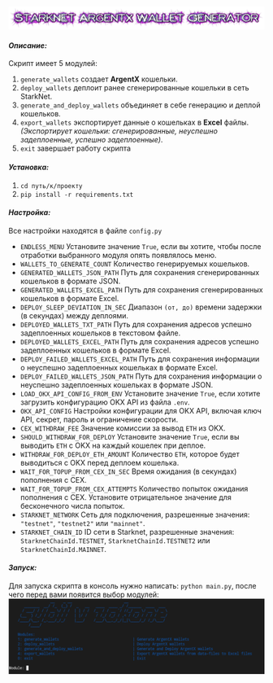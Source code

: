 ![5.png](images%2F5.png)
#### *Описание:*

Скрипт имеет 5 модулей:
1. `generate_wallets` создает **ArgentX** кошельки.
2. `deploy_wallets` деплоит ранее сгенерированные кошельки в сеть StarkNet. 
3. `generate_and_deploy_wallets` объединяет в себе генерацию и деплой кошельков.
4. `export_wallets` экспортирует данные о кошельках в **Excel** файлы. *(Экспортирует кошельки: сгенерированные, неуспешно задеплоенные, успешно задеплоенные)*.
0. `exit` завершает работу скрипта

#### *Установка:*

1. `cd путь/к/проекту`
2. `pip install -r requirements.txt`

#### *Настройка:*

Все настройки находятся в файле `config.py`

- `ENDLESS_MENU` Установите значение `True`, если вы хотите, чтобы после отработки выбранного модуля опять появлялось меню.
- `WALLETS_TO_GENERATE_COUNT` Количество генерируемых кошельков.
- `GENERATED_WALLETS_JSON_PATH` Путь для сохранения сгенерированных кошельков в формате JSON.
- `GENERATED_WALLETS_EXCEL_PATH` Путь для сохранения сгенерированных кошельков в формате Excel.
- `DEPLOY_SLEEP_DEVIATION_IN_SEC` Диапазон `(от, до)` времени задержки (в секундах) между деплоями.
- `DEPLOYED_WALLETS_TXT_PATH` Путь для сохранения адресов успешно задеплоенных кошельков в текстовом файле.
- `DEPLOYED_WALLETS_EXCEL_PATH` Путь для сохранения адресов успешно задеплоенных кошельков в формате Excel.
- `DEPLOY_FAILED_WALLETS_EXCEL_PATH` Путь для сохранения информации о неуспешно задеплоенных кошельках в формате Excel.
- `DEPLOY_FAILED_WALLETS_JSON_PATH` Путь для сохранения информации о неуспешно задеплоенных кошельках в формате JSON.
- `LOAD_OKX_API_CONFIG_FROM_ENV` Установите значение `True`, если хотите загрузить конфигурацию OKX API из файла `.env`.
- `OKX_API_CONFIG` Настройки конфигурации для OKX API, включая ключ API, секрет, пароль и ограничение скорости.
- `CEX_WITHDRAW_FEE` Значение комиссии за вывод `ETH` из OKX.
- `SHOULD_WITHDRAW_FOR_DEPLOY` Установите значение `True`, если вы выводить `ETH` с OKX на каждый кошелек при деплое.
- `WITHDRAW_FOR_DEPLOY_ETH_AMOUNT` Количество `ETH`, которое будет выводиться с OKX перед деплоем кошелька.
- `WAIT_FOR_TOPUP_FROM_CEX_IN_SEC` Время ожидания (в секундах) пополнения с CEX.
- `WAIT_FOR_TOPUP_FROM_CEX_ATTEMPTS` Количество попыток ожидания пополнения с CEX. Установите отрицательное значение для бесконечного числа попыток.
- `STARKNET_NETWORK` Сеть для подключения, разрешенные значения: `"testnet"`, `"testnet2"` или `"mainnet"`.
- `STARKNET_CHAIN_ID` ID сети в Starknet, разрешенные значения: `StarknetChainId.TESTNET`, `StarknetChainId.TESTNET2` или `StarknetChainId.MAINNET`.

#### *Запуск:*
Для запуска скрипта в консоль нужно написать: `python main.py`, после чего перед вами появится выбор модулей:
![1.png](images%2F1.png)